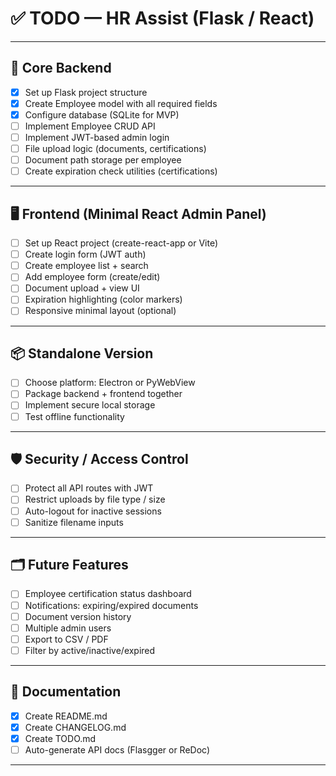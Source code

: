 # ✅ TODO — HR Assist (Flask / React)

---

## 🔧 Core Backend

- [x] Set up Flask project structure
- [x] Create Employee model with all required fields
- [x] Configure database (SQLite for MVP)
- [ ] Implement Employee CRUD API
- [ ] Implement JWT-based admin login
- [ ] File upload logic (documents, certifications)
- [ ] Document path storage per employee
- [ ] Create expiration check utilities (certifications)

---

## 🖥 Frontend (Minimal React Admin Panel)

- [ ] Set up React project (create-react-app or Vite)
- [ ] Create login form (JWT auth)
- [ ] Create employee list + search
- [ ] Add employee form (create/edit)
- [ ] Document upload + view UI
- [ ] Expiration highlighting (color markers)
- [ ] Responsive minimal layout (optional)

---

## 📦 Standalone Version

- [ ] Choose platform: Electron or PyWebView
- [ ] Package backend + frontend together
- [ ] Implement secure local storage
- [ ] Test offline functionality

---

## 🛡 Security / Access Control

- [ ] Protect all API routes with JWT
- [ ] Restrict uploads by file type / size
- [ ] Auto-logout for inactive sessions
- [ ] Sanitize filename inputs

---

## 🗂 Future Features

- [ ] Employee certification status dashboard
- [ ] Notifications: expiring/expired documents
- [ ] Document version history
- [ ] Multiple admin users
- [ ] Export to CSV / PDF
- [ ] Filter by active/inactive/expired

---

## 📝 Documentation

- [x] Create README.md
- [x] Create CHANGELOG.md
- [x] Create TODO.md
- [ ] Auto-generate API docs (Flasgger or ReDoc)

---
